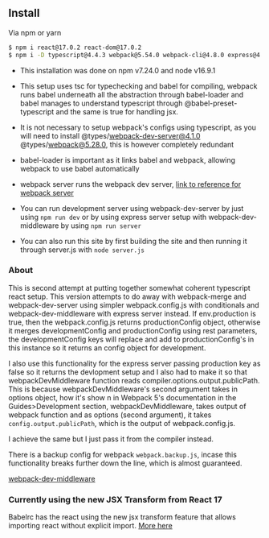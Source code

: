 ## Install

Via npm or yarn

``` bash
$ npm i react@17.0.2 react-dom@17.0.2
$ npm i -D typescript@4.4.3 webpack@5.54.0 webpack-cli@4.8.0 express@4.17.1 webpack-dev-middleware@5.2.1 style-loader@3.3.0 css-loader@6.3.0 html-webpack-plugin@5.3.2 @babel/core@7.15.5 @babel/cli@7.15.7 @babel/preset-env@7.15.6 @babel/preset-react@7.14.5 @babel/preset-typescript@7.15.0 @types/react@17.0.24 @types/react-dom@17.0.9 babel-loader@8.2.2 dotenv@10.0.0 express@4.17.1
```
* This installation was done on npm v7.24.0 and node v16.9.1

* This setup uses tsc for typechecking and babel for compiling, webpack runs babel underneath all the abstraction through babel-loader and babel manages to understand typescript through @babel-preset-typescript and the same is true for handling jsx.

* It is not necessary to setup webpack's configs using typescript, as you will need to install @types/webpack-dev-server@4.1.0 @types/webpack@5.28.0, this is however completely redundant

* babel-loader is important as it links babel and webpack, allowing webpack to use babel automatically

* webpack server runs the webpack dev server, [link to reference for webpack server](https://github.com/webpack/webpack-cli/blob/master/SERVE-OPTIONS-v4.md)

* You can run development server using webpack-dev-server by just using `npm run dev` or by using express server setup with webpack-dev-middleware by using `npm run server`

* You can also run this site by first building the site and then running it through server.js with `node server.js`

### About

This is second attempt at putting together somewhat coherent typescript react setup. This version attempts to do away with webpack-merge and webpack-dev-server using simpler webpack.config.js with conditionals and webpack-dev-middleware with express server instead. If env.production is true, then the webpack.config.js returns productionConfig object, otherwise it merges developmentConfig and productionConfig using rest parameters, the developmentConfig keys will replace and add to productionConfig's in this instance so it returns an config object for development.

I also use this functionality for the express server passing production key as false so it returns the devlopment setup and I also had to make it so that webpackDevMiddleware function reads compiler.options.output.publicPath. This is because webpackDevMiddleware's second argument takes in options object, how it's show n in Webpack 5's documentation in the Guides>Development section, webpackDevMiddleware, takes output of webpack function and as options (second argument), it takes `config.output.publicPath`, which is the output of webpack.config.js.

I achieve the same but I just pass it from the compiler instead.

There is a backup config for webpack `webpack.backup.js`, incase this functionality breaks further down the line, which is almost guaranteed.

[webpack-dev-middleware](https://github.com/webpack/webpack-dev-middleware/blob/master/src/index.js)

### Currently using the new JSX Transform from React 17

<p>Babelrc has the react using the new jsx transform feature that allows importing react without explicit import. <a href="https://reactjs.org/blog/2020/09/22/introducing-the-new-jsx-transform.html">More here</a></p>

